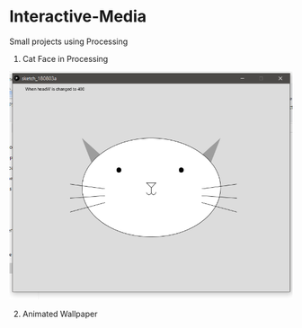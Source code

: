 # Interactive-Media

Small projects using Processing

1. Cat Face in Processing

![Cat Face in Processing](cat_face_week2/cat-face-with-headW-400.png)

2. Animated Wallpaper

<!-- ![Cat Face in Processing](cat_face_week2/cat-face-with-headW-400.png) -->
